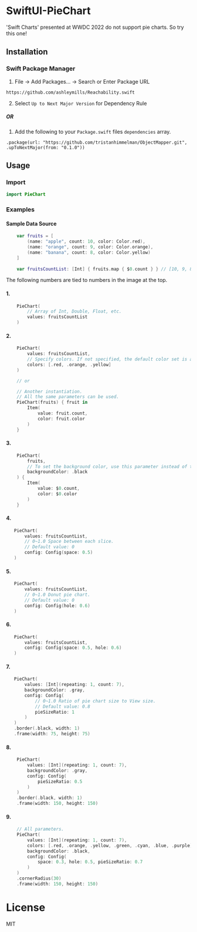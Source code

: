 # SwiftUI-PieChart

'Swift Charts' presented at WWDC 2022 do not support pie charts. So try this one!

## Installation

### Swift Package Manager

1. File -> Add Packages... -> Search or Enter Package URL
```
https://github.com/ashleymills/Reachability.swift
```

2. Select `Up to Next Major Version` for Dependency Rule

##### OR

1. Add the following to your `Package.swift` files `dependencies` array.
```
.package(url: "https://github.com/tristanhimmelman/ObjectMapper.git", .upToNextMajor(from: "0.1.0"))
```

## Usage

### Import

 ```swift
import PieChart
```

### Examples

#### Sample Data Source

```swift
    var fruits = [
        (name: "apple", count: 10, color: Color.red),
        (name: "orange", count: 9, color: Color.orange),
        (name: "banana", count: 8, color: Color.yellow)
    ]
    
    var fruitsCountList: [Int] { fruits.map { $0.count } } // [10, 9, 8] 
```

The following numbers are tied to numbers in the image at the top.

#### 1.
```swift
    PieChart(
        // Array of Int, Double, Float, etc.
        values: fruitsCountList
    )
```

#### 2.
```swift
    PieChart(
        values: fruitsCountList,
        // Specify colors. If not specified, the default color set is applied.
        colors: [.red, .orange, .yellow]
    )

    // or    

    // Another instantiation.
    // All the same parameters can be used.
    PieChart(fruits) { fruit in
        Item(
            value: fruit.count,
            color: fruit.color
        )
    }
```

#### 3.
```swift
    PieChart(
        fruits,
        // To set the background color, use this parameter instead of the ViewModifier.
        backgroundColor: .black
    ) {
        Item(
            value: $0.count,
            color: $0.color
        )
    }
```

 #### 4.
 ```swift
    PieChart(
        values: fruitsCountList,
        // 0~1.0 Space between each slice.
        // Default value: 0
        config: Config(space: 0.5)
    )
```

####  5.
 ```swift
    PieChart(
        values: fruitsCountList,
        // 0~1.0 Donut pie chart.
        // Default value: 0
        config: Config(hole: 0.6)
    )
```

 #### 6.
 ```swift
    PieChart(
        values: fruitsCountList,
        config: Config(space: 0.5, hole: 0.6)
    )
```

 #### 7.
 ```swift
    PieChart(
        values: [Int](repeating: 1, count: 7),
        backgroundColor: .gray,
        config: Config(
            // 0~1.0 Ratio of pie chart size to View size.
            // Default value: 0.8
            pieSizeRatio: 1
        )
    )
    .border(.black, width: 1)
    .frame(width: 75, height: 75)
```

#### 8.
```swift
    PieChart(
        values: [Int](repeating: 1, count: 7),
        backgroundColor: .gray,
        config: Config(
            pieSizeRatio: 0.5
        )
    )
    .border(.black, width: 1)
    .frame(width: 150, height: 150)
```

#### 9.
```swift
    // All parameters.
    PieChart(
        values: [Int](repeating: 1, count: 7),
        colors: [.red, .orange, .yellow, .green, .cyan, .blue, .purple],
        backgroundColor: .black,
        config: Config(
            space: 0.3, hole: 0.5, pieSizeRatio: 0.7
        )
    )
    .cornerRadius(30)
    .frame(width: 150, height: 150)
```

# License
MIT
